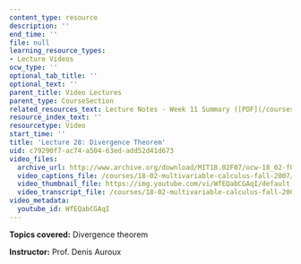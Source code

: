 ```yaml
---
content_type: resource
description: ''
end_time: ''
file: null
learning_resource_types:
- Lecture Videos
ocw_type: ''
optional_tab_title: ''
optional_text: ''
parent_title: Video Lectures
parent_type: CourseSection
related_resources_text: Lecture Notes - Week 11 Summary ([PDF](/courses/18-02-multivariable-calculus-fall-2007/resources/lec_week11))
resource_index_text: ''
resourcetype: Video
start_time: ''
title: 'Lecture 28: Divergence Theorem'
uid: c79290f7-ac74-a504-63ed-add52d41d673
video_files:
  archive_url: http://www.archive.org/download/MIT18.02F07/ocw-18_02-f07-lec28_300k.mp4
  video_captions_file: /courses/18-02-multivariable-calculus-fall-2007/c76649e4daf552468504191c70bf2678_WfEQabCGAqI.vtt
  video_thumbnail_file: https://img.youtube.com/vi/WfEQabCGAqI/default.jpg
  video_transcript_file: /courses/18-02-multivariable-calculus-fall-2007/4787b3f7449a9dd236e9a74b84ff5687_WfEQabCGAqI.pdf
video_metadata:
  youtube_id: WfEQabCGAqI
---
```


**Topics covered:** Divergence theorem

**Instructor:** Prof. Denis Auroux


